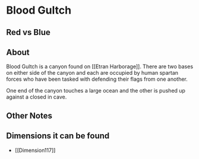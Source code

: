 # Blood Gultch
## Red vs Blue

## About
Blood Gultch is a canyon found on [[Etran Harborage]]. There are two bases on either side of the canyon and each are occupied by human spartan forces who have been tasked with defending their flags from one another.

One end of the canyon touches a large ocean and the other is pushed up against a closed in cave. 
## Other Notes

## Dimensions it can be found
- [[Dimension117]]